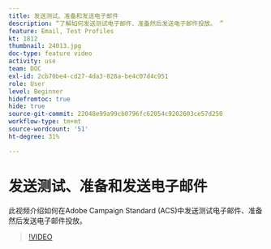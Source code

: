 ```yaml
---
title: 发送测试、准备和发送电子邮件
description: “了解如何发送测试电子邮件、准备然后发送电子邮件投放。 ”
feature: Email, Test Profiles
kt: 1812
thumbnail: 24013.jpg
doc-type: feature video
activity: use
team: DOC
exl-id: 2cb70be4-cd27-4da3-828a-be4c07d4c951
role: User
level: Beginner
hidefromtoc: true
hide: true
source-git-commit: 22048e99a99cb0796fc62054c9202603ce57d250
workflow-type: tm+mt
source-wordcount: '51'
ht-degree: 31%

---
```


# 发送测试、准备和发送电子邮件

此视频介绍如何在Adobe Campaign Standard (ACS)中发送测试电子邮件、准备然后发送电子邮件投放。

>[!VIDEO](https://video.tv.adobe.com/v/24013/)
